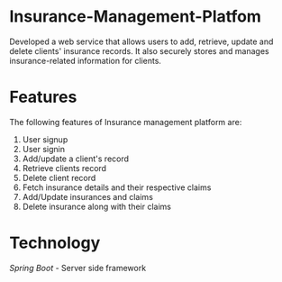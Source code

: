 # Insurance-Management-Platfom
Developed a web service that allows users to add, retrieve, update and delete clients' insurance records. It also securely stores and manages insurance-related information for clients.

# Features
The following features of Insurance management platform are:
1. User signup
2. User signin
3. Add/update a client's record
4. Retrieve clients record
5. Delete client record
6. Fetch insurance details and their respective claims
7. Add/Update insurances and claims
8. Delete insurance along with their claims

# Technology
*Spring* *Boot* - Server side framework

